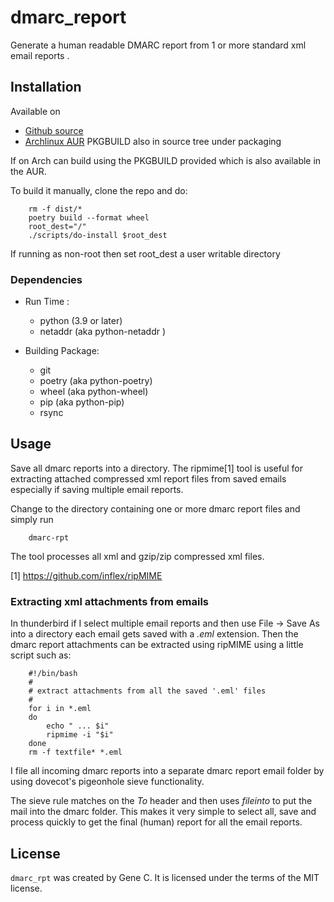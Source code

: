 # dmarc_report

Generate a human readable DMARC report from 1 or more standard xml email reports .

## Installation

Available on
 - [Github source ](https://github.com/gene-git/dmarc_report)
 - [Archlinux AUR](https://aur.archlinux.org/packages/dmarc_report)
   PKGBUILD also in source tree under packaging

If on Arch can build using the PKGBUILD provided which is also available in the AUR.

To build it manually, clone the repo and do:

        rm -f dist/*
        poetry build --format wheel
        root_dest="/"
        ./scripts/do-install $root_dest

  If running as non-root then set root\_dest a user writable directory

### Dependencies

- Run Time :
  - python (3.9 or later)
  - netaddr (aka python-netaddr )

- Building Package:
  - git
  - poetry (aka python-poetry)
  - wheel (aka python-wheel)
  - pip (aka python-pip)
  - rsync

## Usage

Save all dmarc reports into a directory. The ripmime[1] tool is useful for extracting attached compressed xml 
report files from saved emails especially if saving multiple email reports.

Change to the directory containing one or more dmarc report files and simply run


        dmarc-rpt

The tool processes all xml and gzip/zip compressed xml files.

[1] https://github.com/inflex/ripMIME

### Extracting xml attachments from emails

In thunderbird if I select multiple email reports and then use File -> Save As into a directory
each email gets saved with a *.eml* extension. Then the dmarc report attachments can be extracted using 
ripMIME using a little script such as:

        #!/bin/bash
        #
        # extract attachments from all the saved '.eml' files
        #
        for i in *.eml
        do
            echo " ... $i"
            ripmime -i "$i"
        done
        rm -f textfile* *.eml

I file all incoming dmarc reports into a separate dmarc report email folder
by using dovecot's pigeonhole sieve functionality. 

The sieve rule matches on the *To* header and then uses
*fileinto* to put the mail into the dmarc folder. This makes it very 
simple to select all, save and process 
quickly to get the final (human) report for all the email reports.

## License

`dmarc_rpt` was created by Gene C. It is licensed under the terms of the MIT license.

